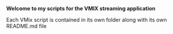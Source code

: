 **Welcome to my scripts for the VMIX streaming application**

Each VMix script is contained in its own folder along with its own README.md file
